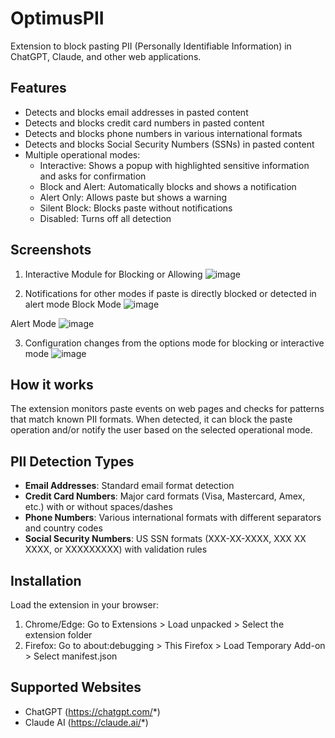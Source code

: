 # OptimusPII
Extension to block pasting PII (Personally Identifiable Information) in ChatGPT, Claude, and other web applications.

## Features

- Detects and blocks email addresses in pasted content
- Detects and blocks credit card numbers in pasted content
- Detects and blocks phone numbers in various international formats
- Detects and blocks Social Security Numbers (SSNs) in pasted content
- Multiple operational modes:
  - Interactive: Shows a popup with highlighted sensitive information and asks for confirmation
  - Block and Alert: Automatically blocks and shows a notification
  - Alert Only: Allows paste but shows a warning
  - Silent Block: Blocks paste without notifications
  - Disabled: Turns off all detection

## Screenshots

1. Interactive Module for Blocking or Allowing
![image](https://github.com/user-attachments/assets/d10f8632-8487-4bbc-9091-998edb5c74db)

2. Notifications for other modes if paste is directly blocked or detected in alert mode
Block Mode
![image](https://github.com/user-attachments/assets/e6937119-f2b9-4c91-9db8-a9aaad2112be)

Alert Mode
![image](https://github.com/user-attachments/assets/228d4ac7-3526-4782-a4f2-b9169d670e20)

3. Configuration changes from the options mode for blocking or interactive mode
![image](https://github.com/user-attachments/assets/c3bab661-6d06-4b20-b2d1-69769e5677f6)

## How it works

The extension monitors paste events on web pages and checks for patterns that match known PII formats. When detected, it can block the paste operation and/or notify the user based on the selected operational mode.

## PII Detection Types

- **Email Addresses**: Standard email format detection
- **Credit Card Numbers**: Major card formats (Visa, Mastercard, Amex, etc.) with or without spaces/dashes
- **Phone Numbers**: Various international formats with different separators and country codes
- **Social Security Numbers**: US SSN formats (XXX-XX-XXXX, XXX XX XXXX, or XXXXXXXXX) with validation rules

## Installation

Load the extension in your browser:

1. Chrome/Edge: Go to Extensions > Load unpacked > Select the extension folder
2. Firefox: Go to about:debugging > This Firefox > Load Temporary Add-on > Select manifest.json

## Supported Websites

- ChatGPT (https://chatgpt.com/*)
- Claude AI (https://claude.ai/*)

